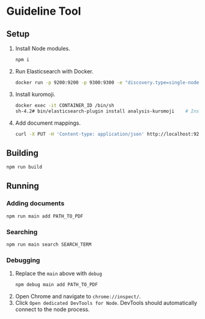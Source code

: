 # Guideline Tool
## Setup
1. Install Node modules.
    ```bash
    npm i
    ```
1. Run Elasticsearch with Docker.
    ```bash
    docker run -p 9200:9200 -p 9300:9300 -e "discovery.type=single-node" docker.elastic.co/elasticsearch/elasticsearch:6.5.1
    ```
1. Install kuromoji.
    ```bash
    docker exec -it CONTAINER_ID /bin/sh
    sh-4.2# bin/elasticsearch-plugin install analysis-kuromoji    # Inside Docker container
    ```
1. Add document mappings.
    ```bash
    curl -X PUT -H 'Content-type: application/json' http://localhost:9200/documents --data '@es_data/documents_mappings.json'
    ```

## Building
```bash
npm run build
```

## Running
### Adding documents
```bash
npm run main add PATH_TO_PDF
```

### Searching
```bash
npm run main search SEARCH_TERM
```

### Debugging
1. Replace the `main` above with `debug`
    ```bash
    npm debug main add PATH_TO_PDF
    ```
1. Open Chrome and navigate to `chrome://inspect/`.
1. Click `Open dedicated DevTools for Node`. DevTools should automatically connect to the node process.
